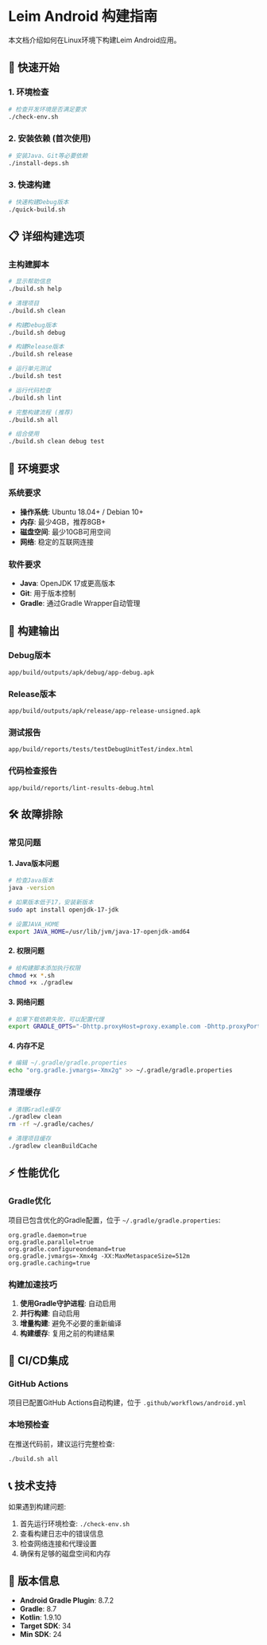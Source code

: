 # Leim Android 构建指南

本文档介绍如何在Linux环境下构建Leim Android应用。

## 🚀 快速开始

### 1. 环境检查
```bash
# 检查开发环境是否满足要求
./check-env.sh
```

### 2. 安装依赖 (首次使用)
```bash
# 安装Java、Git等必要依赖
./install-deps.sh
```

### 3. 快速构建
```bash
# 快速构建Debug版本
./quick-build.sh
```

## 📋 详细构建选项

### 主构建脚本
```bash
# 显示帮助信息
./build.sh help

# 清理项目
./build.sh clean

# 构建Debug版本
./build.sh debug

# 构建Release版本
./build.sh release

# 运行单元测试
./build.sh test

# 运行代码检查
./build.sh lint

# 完整构建流程 (推荐)
./build.sh all

# 组合使用
./build.sh clean debug test
```

## 🔧 环境要求

### 系统要求
- **操作系统**: Ubuntu 18.04+ / Debian 10+
- **内存**: 最少4GB，推荐8GB+
- **磁盘空间**: 最少10GB可用空间
- **网络**: 稳定的互联网连接

### 软件要求
- **Java**: OpenJDK 17或更高版本
- **Git**: 用于版本控制
- **Gradle**: 通过Gradle Wrapper自动管理

## 📁 构建输出

### Debug版本
```
app/build/outputs/apk/debug/app-debug.apk
```

### Release版本
```
app/build/outputs/apk/release/app-release-unsigned.apk
```

### 测试报告
```
app/build/reports/tests/testDebugUnitTest/index.html
```

### 代码检查报告
```
app/build/reports/lint-results-debug.html
```

## 🛠️ 故障排除

### 常见问题

#### 1. Java版本问题
```bash
# 检查Java版本
java -version

# 如果版本低于17，安装新版本
sudo apt install openjdk-17-jdk

# 设置JAVA_HOME
export JAVA_HOME=/usr/lib/jvm/java-17-openjdk-amd64
```

#### 2. 权限问题
```bash
# 给构建脚本添加执行权限
chmod +x *.sh
chmod +x ./gradlew
```

#### 3. 网络问题
```bash
# 如果下载依赖失败，可以配置代理
export GRADLE_OPTS="-Dhttp.proxyHost=proxy.example.com -Dhttp.proxyPort=8080"
```

#### 4. 内存不足
```bash
# 编辑 ~/.gradle/gradle.properties
echo "org.gradle.jvmargs=-Xmx2g" >> ~/.gradle/gradle.properties
```

### 清理缓存
```bash
# 清理Gradle缓存
./gradlew clean
rm -rf ~/.gradle/caches/

# 清理项目缓存
./gradlew cleanBuildCache
```

## ⚡ 性能优化

### Gradle优化
项目已包含优化的Gradle配置，位于 `~/.gradle/gradle.properties`:

```properties
org.gradle.daemon=true
org.gradle.parallel=true
org.gradle.configureondemand=true
org.gradle.jvmargs=-Xmx4g -XX:MaxMetaspaceSize=512m
org.gradle.caching=true
```

### 构建加速技巧
1. **使用Gradle守护进程**: 自动启用
2. **并行构建**: 自动启用
3. **增量构建**: 避免不必要的重新编译
4. **构建缓存**: 复用之前的构建结果

## 🔄 CI/CD集成

### GitHub Actions
项目已配置GitHub Actions自动构建，位于 `.github/workflows/android.yml`

### 本地预检查
在推送代码前，建议运行完整检查:
```bash
./build.sh all
```

## 📞 技术支持

如果遇到构建问题:

1. 首先运行环境检查: `./check-env.sh`
2. 查看构建日志中的错误信息
3. 检查网络连接和代理设置
4. 确保有足够的磁盘空间和内存

## 📝 版本信息

- **Android Gradle Plugin**: 8.7.2
- **Gradle**: 8.7
- **Kotlin**: 1.9.10
- **Target SDK**: 34
- **Min SDK**: 24